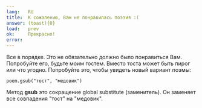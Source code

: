 ```yaml
---
lang:   RU
title:  К сожалению, Вам не понравилась поэзия :(
answer: (toast){0}
load:   prev
ok:     Прекрасно!
error:  
---
```


Все в порядке. Это не обязательно должно было понравиться Вам. Попробуйте его, будьте моим гостем. Вместо тоста может быть
пирог или что угодно. Попробуйте это, чтобы увидеть новый вариант поэмы:

    poem.gsub("тост", "медовик")

Метод __gsub__  это сокращение global substitute (заменитель). Он заменяет все совпадения "тост" на
"медовик".
